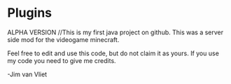 # Plugins
ALPHA VERSION
//This is my first java project on github. This was a server side mod for the videogame minecraft.

Feel free to edit and use this code, but do not claim it as yours. If you use my code you need to give me credits. 


-Jim van Vliet
